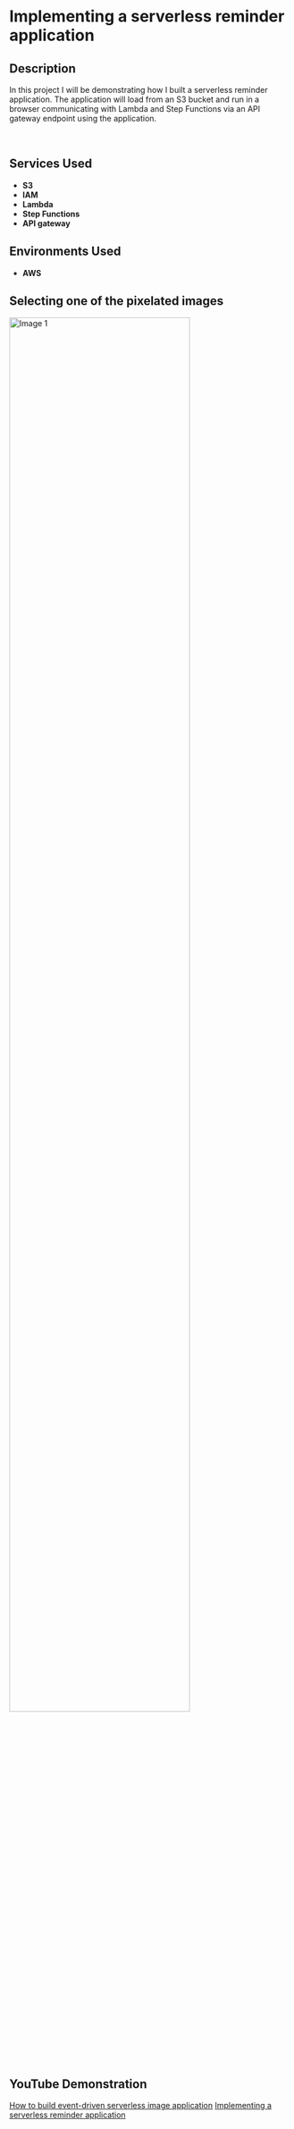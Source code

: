 <h1>Implementing a serverless reminder application</h1>

<h2>Description</h2>

In this project I will be demonstrating how I built a serverless reminder application. The application will load from an S3 bucket and run in a browser communicating with Lambda and Step Functions via an API gateway endpoint using the application.

<br />


<h2>Services Used</h2>

- <b>S3</b>
- <b>IAM</b> 
- <b>Lambda</b>
- <b>Step Functions</b> 
- <b>API gateway</b>

<h2>Environments Used </h2>

- <b>AWS</b>


<h2>Selecting one of the pixelated images</h2>

<img src="https://i.imgur.com/m3FRkYg.png" height="80%" width="80%" alt="Image 1"/>


<h2>YouTube Demonstration </h2>

[How to build event-driven serverless image application](https://youtu.be/gA0x_mbkN-c)
[Implementing a serverless reminder application](https://www.youtube.com/watch?v=wvtcEZW87r0)



</p>
